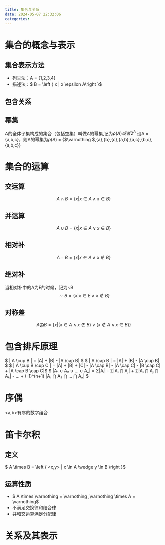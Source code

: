 ```yaml
---
title: 集合与关系
date: 2024-05-07 22:32:06
categories:
---
```

# 集合的概念与表示
## 集合表示方法
- 列举法：A = {1,2,3,4}
- 描述法：$ B = \left \{  x | x \epsilon A\right \}$

## 包含关系

## 幂集
A的全体子集构成的集合（包括空集）叫做A的幂集,记为$\rho(A) 或者 2^A$
设A = {a,b,c}，则A的幂集为$\rho(A)$ = {$\varnothing  $,{a},{b},{c},{a,b},{a,c},{b,c},{a,b,c}} 

# 集合的运算
## 交运算
$$ A \cap B = \left \{ x | x \in A \wedge  x \in B \right \}$$

## 并运算
$$ A \cup B = \left \{ x | x \in A \vee  x \in B \right \}$$

## 相对补
$$ A - B = \left \{ x | x \in A \wedge  x \notin B \right \}$$

## 绝对补
当相对补中的A为E的时候，记为~B
$$ \sim B = \left \{ x | x \in E \wedge  x \notin B \right \}$$

## 对称差
$$ A \bigoplus  B = \left \{ x | (x \in A \wedge  x \notin B) \vee (x \notin A \wedge  x \in B) \right \}$$

# 包含排斥原理
$ | A \cup B | = |A| + |B| - |A \cap B| $
$ | A \cap B | = |A| + |B| - |A \cup B| $
$ | A \cup B \cup C | = |A| + |B| + |C| - |A \cap B| - |A \cap C| - |B \cap C| + |A \cap B \cap C|$
$ |A₁ ∪ A₂ ∪ ... ∪ Aₙ| = Σ|Aᵢ| - Σ|Aᵢ ⋂ Aⱼ| + Σ|Aᵢ ⋂ Aⱼ ⋂ Aₖ| - ... + (-1)^(n+1) |A₁ ⋂ A₂ ⋂ ... ⋂ Aₙ| $

# 序偶
<a,b>有序的数字组合

# 笛卡尔积
## 定义
$ A \times B = \left \{ <x,y> | x \in A \wedge  y \in B \right \}$

## 运算性质
- $ A \times \varnothing = \varnothing ,\varnothing \times A   = \varnothing$
- 不满足交换律和结合律
- 并和交运算满足分配律

# 关系及其表示

